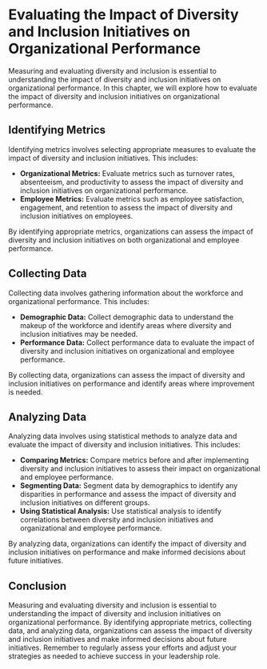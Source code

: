 Evaluating the Impact of Diversity and Inclusion Initiatives on Organizational Performance
=======================================================================================================================================================

Measuring and evaluating diversity and inclusion is essential to understanding the impact of diversity and inclusion initiatives on organizational performance. In this chapter, we will explore how to evaluate the impact of diversity and inclusion initiatives on organizational performance.

Identifying Metrics
-------------------

Identifying metrics involves selecting appropriate measures to evaluate the impact of diversity and inclusion initiatives. This includes:

* **Organizational Metrics:** Evaluate metrics such as turnover rates, absenteeism, and productivity to assess the impact of diversity and inclusion initiatives on organizational performance.
* **Employee Metrics:** Evaluate metrics such as employee satisfaction, engagement, and retention to assess the impact of diversity and inclusion initiatives on employees.

By identifying appropriate metrics, organizations can assess the impact of diversity and inclusion initiatives on both organizational and employee performance.

Collecting Data
---------------

Collecting data involves gathering information about the workforce and organizational performance. This includes:

* **Demographic Data:** Collect demographic data to understand the makeup of the workforce and identify areas where diversity and inclusion initiatives may be needed.
* **Performance Data:** Collect performance data to evaluate the impact of diversity and inclusion initiatives on organizational and employee performance.

By collecting data, organizations can assess the impact of diversity and inclusion initiatives on performance and identify areas where improvement is needed.

Analyzing Data
--------------

Analyzing data involves using statistical methods to analyze data and evaluate the impact of diversity and inclusion initiatives. This includes:

* **Comparing Metrics:** Compare metrics before and after implementing diversity and inclusion initiatives to assess their impact on organizational and employee performance.
* **Segmenting Data:** Segment data by demographics to identify any disparities in performance and assess the impact of diversity and inclusion initiatives on different groups.
* **Using Statistical Analysis:** Use statistical analysis to identify correlations between diversity and inclusion initiatives and organizational and employee performance.

By analyzing data, organizations can identify the impact of diversity and inclusion initiatives on performance and make informed decisions about future initiatives.

Conclusion
----------

Measuring and evaluating diversity and inclusion is essential to understanding the impact of diversity and inclusion initiatives on organizational performance. By identifying appropriate metrics, collecting data, and analyzing data, organizations can assess the impact of diversity and inclusion initiatives and make informed decisions about future initiatives. Remember to regularly assess your efforts and adjust your strategies as needed to achieve success in your leadership role.
